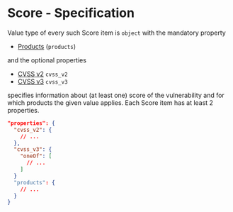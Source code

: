 # Score - Specification

Value type of every such Score item is `object` with the mandatory property

* [Products](score/products-spec.en.md) (`products`)

and the optional properties

* [CVSS v2](score/cvss_v2-spec.en.md) `cvss_v2`
* [CVSS v3](score/cvss_v3-spec.en.md) `cvss_v3`

specifies information about (at least one) score of the vulnerability and for
which products the given value applies. Each Score item has at least 2
properties.

```json
"properties": {
  "cvss_v2": {
    // ...
  },
  "cvss_v3": {
    "oneOf": [
      // ...
    ]
  }
  "products": {
    // ...
  }
}
```
